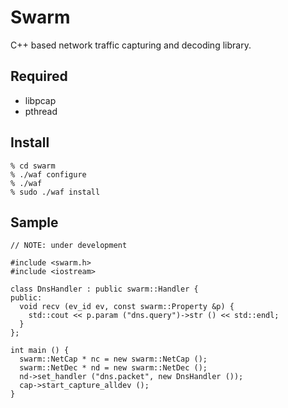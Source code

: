 # Swarm
C++ based network traffic capturing and decoding library.

## Required
- libpcap
- pthread

## Install

    % cd swarm
    % ./waf configure
    % ./waf
    % sudo ./waf install

## Sample

    // NOTE: under development
    
    #include <swarm.h>
    #include <iostream>
    
    class DnsHandler : public swarm::Handler {
    public:
      void recv (ev_id ev, const swarm::Property &p) {
        std::cout << p.param ("dns.query")->str () << std::endl;
      }
    };
    
    int main () {
      swarm::NetCap * nc = new swarm::NetCap ();
      swarm::NetDec * nd = new swarm::NetDec ();
      nd->set_handler ("dns.packet", new DnsHandler ());
      cap->start_capture_alldev ();
    }


